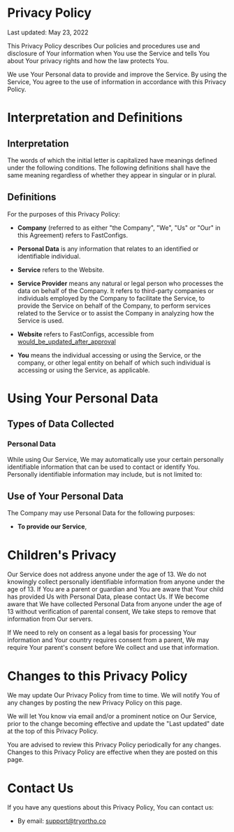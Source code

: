 # Privacy Policy

Last updated: May 23, 2022

This Privacy Policy describes Our policies and procedures use and disclosure of Your information when You use the Service and tells You about Your privacy rights and how the law protects You.

We use Your Personal data to provide and improve the Service. By using the Service, You agree to the use of information in accordance with this Privacy Policy. 

# Interpretation and Definitions

## Interpretation

The words of which the initial letter is capitalized have meanings defined under the following conditions. The following definitions shall have the same meaning regardless of whether they appear in singular or in plural.

## Definitions

For the purposes of this Privacy Policy:

- __Company__ (referred to as either "the Company", "We", "Us" or "Our" in this Agreement) refers to FastConfigs.

- __Personal Data__ is any information that relates to an identified or identifiable individual.


- __Service__ refers to the Website.

- __Service Provider__ means any natural or legal person who processes the data on behalf of the Company. It refers to third-party companies or individuals employed by the Company to facilitate the Service, to provide the Service on behalf of the Company, to perform services related to the Service or to assist the Company in analyzing how the Service is used.

- __Website__ refers to FastConfigs, accessible from [would_be_updated_after_approval](https://google.com)

- __You__ means the individual accessing or using the Service, or the company, or other legal entity on behalf of which such individual is accessing or using the Service, as applicable.



# Using Your Personal Data

## Types of Data Collected

### Personal Data

While using Our Service, We may automatically use your certain personally identifiable information that can be used to contact or identify You. Personally identifiable information may include, but is not limited to:


## Use of Your Personal Data

The Company may use Personal Data for the following purposes:

- __To provide our Service__, 

# Children's Privacy

Our Service does not address anyone under the age of 13. We do not knowingly collect personally identifiable information from anyone under the age of 13. If You are a parent or guardian and You are aware that Your child has provided Us with Personal Data, please contact Us. If We become aware that We have collected Personal Data from anyone under the age of 13 without verification of parental consent, We take steps to remove that information from Our servers.

If We need to rely on consent as a legal basis for processing Your information and Your country requires consent from a parent, We may require Your parent's consent before We collect and use that information.

# Changes to this Privacy Policy

We may update Our Privacy Policy from time to time. We will notify You of any changes by posting the new Privacy Policy on this page.

We will let You know via email and/or a prominent notice on Our Service, prior to the change becoming effective and update the "Last updated" date at the top of this Privacy Policy.

You are advised to review this Privacy Policy periodically for any changes. Changes to this Privacy Policy are effective when they are posted on this page.

# Contact Us

If you have any questions about this Privacy Policy, You can contact us:


- By email: support@tryortho.co